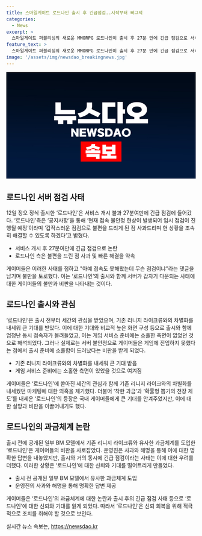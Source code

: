 ```yaml
---
title: 스마일게이트 로드나인 출시 후 긴급점검..시작부터 삐그덕
categories:
  - News
excerpt: >
  스마일게이트 퍼블리싱의 새로운 MMORPG 로드나인이 출시 후 27분 만에 긴급 점검으로 서비스에 문제가 발생했다. 게임 애호가들은 이에 대해 큰 실망을 표현하며, 과거의 리니지 라이크 게임과의 비교를 들어 로드나인의 기대와 실제가 달라보인다는 의혹을 제기했다. 미리 공개된 과금체계와 서비스 문제로 운영진에 대한 불신이 높아졌다. 
feature_text: >
  스마일게이트 퍼블리싱의 새로운 MMORPG 로드나인이 출시 후 27분 만에 긴급 점검으로 서비스에 문제가 발생했다. 게임 애호가들은 이에 대해 큰 실망을 표현하며, 과거의 리니지 라이크 게임과의 비교를 들어 로드나인의 기대와 실제가 달라보인다는 의혹을 제기했다. 미리 공개된 과금체계와 서비스 문제로 운영진에 대한 불신이 높아졌다. 
image: '/assets/img/newsdao_breakingnews.jpg'
---
```


<p><img src="/assets/img/newsdao_breakingnews.jpg" alt="pcversion 속보" /></p>

<h2 data-ke-size="size26">로드나인 서버 점검 사태</h2>

<p data-ke-size="size16">12일 정오 정식 출시한 ‘로드나인’은 서비스 개시 불과 27분여만에 긴급 점검에 들어갔다. ‘로드나인’측은 ‘공지사항’을 통해 ‘현재 접속 불안정 현상이 발생되어 임시 점검이 진행될 예정’이라며 ‘갑작스러운 점검으로 불편을 드리게 된 점 사과드리며 현 상황을 조속히 해결할 수 있도록 하겠다’고 밝혔다.</p>

<ul>
<li>서비스 개시 후 27분여만에 긴급 점검으로 논란</li>
<li>로드나인 측은 불편을 드린 점 사과 및 빠른 해결을 약속</li>
</ul>

<p data-ke-size="size16">게이머들은 이러한 사태를 접하고 "아예 접속도 못해봤는데 무슨 점검이냐"라는 댓글을 남기며 불만을 토로했다. 이는 ‘로드나인’의 출시와 함께 서버가 갑자기 다운되는 사태에 대한 게이머들의 불만과 비판을 나타내는 것이다.</p>

<h2 data-ke-size="size26">로드나인 출시와 관심</h2>

<p data-ke-size="size16">‘로드나인’은 출시 전부터 세간의 관심을 받았으며, 기존 리니지 라이크류와의 차별화를 내세워 큰 기대를 받았다. 이에 대한 기대와 비교적 높은 화면 구성 등으로 출시와 함께 엄청난 동시 접속자가 몰려들었고, 이는 게임 서비스 준비에는 소홀한 측면이 없었던 것으로 해석되었다. 그러나 실제로는 서버 불안정으로 게이머들은 게임에 진입하지 못했다는 점에서 출시 준비에 소홀함이 드러났다는 비판을 받게 되었다.</p>

<ul>
<li>기존 리니지 라이크류와의 차별화를 내세워 큰 기대 받음</li>
<li>게임 서비스 준비에는 소홀한 측면이 있었을 것으로 여겨짐</li>
</ul>

<p data-ke-size="size16">게이머들은 ‘로드나인’에 쏟아진 세간의 관심과 함께 기존 리니지 라이크와의 차별화를 내세웠던 마케팅에 대한 의혹을 제기했다. 더불어 ‘착한 과금’과 ‘확률형 뽑기의 천장 제도’를 내세운 ‘로드나인’의 등장은 국내 게이머들에게 큰 기대를 안겨주었지만, 이에 대한 실망과 비판을 이끌어내기도 했다.</p>

<h2 data-ke-size="size26">로드나인의 과금체계 논란</h2>

<p data-ke-size="size16">출시 전에 공개된 일부 BM 모델에서 기존 리니지 라이크류와 유사한 과금체계를 도입한 ‘로드나인’은 게이머들의 비판을 사로잡았다. 운영진은 사과와 해명을 통해 이에 대한 명확한 답변을 내놓았지만, 출시와 거의 동시에 긴급 점검이라는 사태는 이에 대한 우려를 더했다. 이러한 상황은 ‘로드나인’에 대한 신뢰와 기대를 떨어트리게 만들었다.</p>

<ul>
<li>출시 전 공개된 일부 BM 모델에서 유사한 과금체계 도입</li>
<li>운영진의 사과와 해명을 통해 명확한 답변 제공</li>
</ul>

<p data-ke-size="size16">게이머들은 ‘로드나인’의 과금체계에 대한 논란과 출시 후의 긴급 점검 사태 등으로 ‘로드나인’에 대한 신뢰와 기대를 잃게 되었다. 따라서 ‘로드나인’은 신뢰 회복을 위해 적극적으로 조치를 취해야 할 것으로 보인다.</p>
실시간 뉴스 속보는, <a href="https://newsdao.kr" rel="dofollow">https://newsdao.kr</a>


